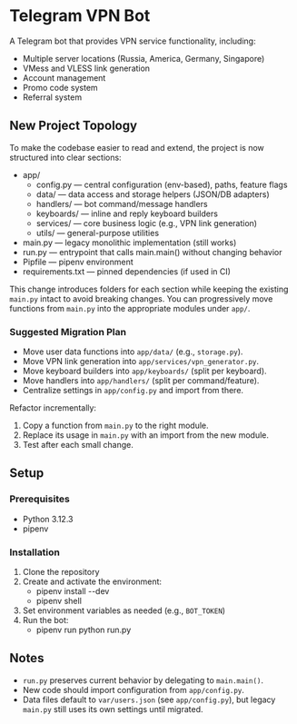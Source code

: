 # Telegram VPN Bot

A Telegram bot that provides VPN service functionality, including:
- Multiple server locations (Russia, America, Germany, Singapore)
- VMess and VLESS link generation
- Account management
- Promo code system
- Referral system

## New Project Topology

To make the codebase easier to read and extend, the project is now structured into clear sections:

- app/
  - config.py — central configuration (env-based), paths, feature flags
  - data/ — data access and storage helpers (JSON/DB adapters)
  - handlers/ — bot command/message handlers
  - keyboards/ — inline and reply keyboard builders
  - services/ — core business logic (e.g., VPN link generation)
  - utils/ — general-purpose utilities
- main.py — legacy monolithic implementation (still works)
- run.py — entrypoint that calls main.main() without changing behavior
- Pipfile — pipenv environment
- requirements.txt — pinned dependencies (if used in CI)

This change introduces folders for each section while keeping the existing `main.py`
intact to avoid breaking changes. You can progressively move functions from `main.py`
into the appropriate modules under `app/`.

### Suggested Migration Plan

- Move user data functions into `app/data/` (e.g., `storage.py`).
- Move VPN link generation into `app/services/vpn_generator.py`.
- Move keyboard builders into `app/keyboards/` (split per keyboard).
- Move handlers into `app/handlers/` (split per command/feature).
- Centralize settings in `app/config.py` and import from there.

Refactor incrementally:
1. Copy a function from `main.py` to the right module.
2. Replace its usage in `main.py` with an import from the new module.
3. Test after each small change.

## Setup

### Prerequisites
- Python 3.12.3
- pipenv

### Installation

1. Clone the repository
2. Create and activate the environment:
   - pipenv install --dev
   - pipenv shell
3. Set environment variables as needed (e.g., `BOT_TOKEN`)
4. Run the bot:
   - pipenv run python run.py

## Notes

- `run.py` preserves current behavior by delegating to `main.main()`.
- New code should import configuration from `app/config.py`.
- Data files default to `var/users.json` (see `app/config.py`), but legacy `main.py` still uses its own settings until migrated.